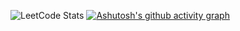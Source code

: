 ![LeetCode Stats](https://leetcard.jacoblin.cool/Sakthilakshmi?theme=dark&font=Hubballi)
[![Ashutosh's github activity graph](https://github-readme-activity-graph.vercel.app/graph?username=Sakthilakshmi-M&bg_color=1f1e1f&color=54e736&line=8ce65c&point=ffffff&area=true&hide_border=true)](https://github.com/ashutosh00710/github-readme-activity-graph)

